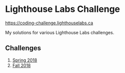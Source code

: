 # Lighthouse Labs Challenge
https://coding-challenge.lighthouselabs.ca

My solutions for various Lighthouse Labs challenges.

## Challenges
1. [Spring 2018](/2018-03)
2. [Fall 2018](/2018-10)
